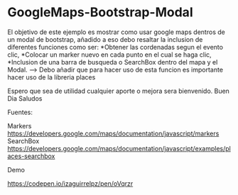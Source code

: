 # GoogleMaps-Bootstrap-Modal

El objetivo de este ejemplo es mostrar como usar google maps dentros de un modal de bootstrap, añadido a eso debo resaltar la inclusion de diferentes funciones como ser:
*Obtener las cordenadas segun el evento clic, 
*Colocar un marker nuevo en cada punto en el cual se haga clic,
*Inclusion de una barra de busqueda o SearchBox dentro del mapa y el Modal. --> Debo añadir que para hacer uso de esta funcion es importante hacer uso de la libreria places

Espero que sea de utilidad cualquier aporte o mejora sera bienvenido.
Buen Dia Saludos

Fuentes:

Markers
https://developers.google.com/maps/documentation/javascript/markers
SearchBox
https://developers.google.com/maps/documentation/javascript/examples/places-searchbox



Demo 

https://codepen.io/izaguirrelpz/pen/oVqrzr
